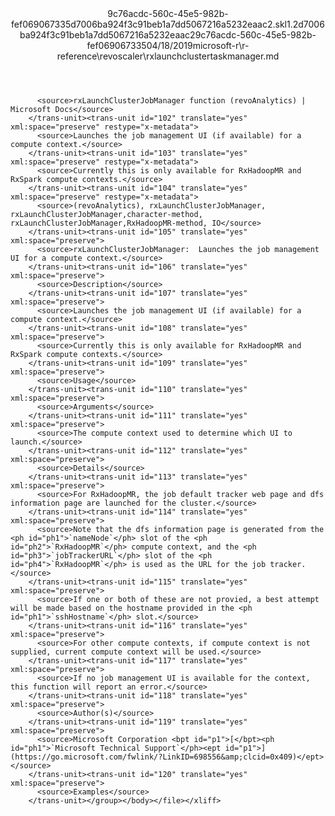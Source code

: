 <?xml version="1.0"?><xliff version="1.2" xmlns="urn:oasis:names:tc:xliff:document:1.2" xmlns:xsi="http://www.w3.org/2001/XMLSchema-instance" xsi:schemaLocation="urn:oasis:names:tc:xliff:document:1.2 xliff-core-1.2-transitional.xsd"><file datatype="xml" original="rxlaunchclustertaskmanager.md" source-language="en-US" target-language="en-US"><header><tool tool-id="mdxliff" tool-name="mdxliff" tool-version="1.0-d1654b2" tool-company="Microsoft" /><xliffext:skl_file_name xmlns:xliffext="urn:microsoft:content:schema:xliffextensions">9c76acdc-560c-45e5-982b-fef069067335d7006ba924f3c91beb1a7dd5067216a5232eaac2.skl</xliffext:skl_file_name><xliffext:version xmlns:xliffext="urn:microsoft:content:schema:xliffextensions">1.2</xliffext:version><xliffext:ms.openlocfilehash xmlns:xliffext="urn:microsoft:content:schema:xliffextensions">d7006ba924f3c91beb1a7dd5067216a5232eaac2</xliffext:ms.openlocfilehash><xliffext:ms.sourcegitcommit xmlns:xliffext="urn:microsoft:content:schema:xliffextensions">9c76acdc-560c-45e5-982b-fef069067335</xliffext:ms.sourcegitcommit><xliffext:ms.lasthandoff xmlns:xliffext="urn:microsoft:content:schema:xliffextensions">04/18/2019</xliffext:ms.lasthandoff><xliffext:ms.openlocfilepath xmlns:xliffext="urn:microsoft:content:schema:xliffextensions">microsoft-r\r-reference\revoscaler\rxlaunchclustertaskmanager.md</xliffext:ms.openlocfilepath></header><body><group id="content" extype="content"><trans-unit id="101" translate="yes" xml:space="preserve" restype="x-metadata">
          <source>rxLaunchClusterJobManager function (revoAnalytics) | Microsoft Docs</source>
        </trans-unit><trans-unit id="102" translate="yes" xml:space="preserve" restype="x-metadata">
          <source>Launches the job management UI (if available) for a compute context.</source>
        </trans-unit><trans-unit id="103" translate="yes" xml:space="preserve" restype="x-metadata">
          <source>Currently this is only available for RxHadoopMR and RxSpark compute contexts.</source>
        </trans-unit><trans-unit id="104" translate="yes" xml:space="preserve" restype="x-metadata">
          <source>(revoAnalytics), rxLaunchClusterJobManager, rxLaunchClusterJobManager,character-method, rxLaunchClusterJobManager,RxHadoopMR-method, IO</source>
        </trans-unit><trans-unit id="105" translate="yes" xml:space="preserve">
          <source>rxLaunchClusterJobManager:  Launches the job management UI for a compute context.</source>
        </trans-unit><trans-unit id="106" translate="yes" xml:space="preserve">
          <source>Description</source>
        </trans-unit><trans-unit id="107" translate="yes" xml:space="preserve">
          <source>Launches the job management UI (if available) for a compute context.</source>
        </trans-unit><trans-unit id="108" translate="yes" xml:space="preserve">
          <source>Currently this is only available for RxHadoopMR and RxSpark compute contexts.</source>
        </trans-unit><trans-unit id="109" translate="yes" xml:space="preserve">
          <source>Usage</source>
        </trans-unit><trans-unit id="110" translate="yes" xml:space="preserve">
          <source>Arguments</source>
        </trans-unit><trans-unit id="111" translate="yes" xml:space="preserve">
          <source>The compute context used to determine which UI to launch.</source>
        </trans-unit><trans-unit id="112" translate="yes" xml:space="preserve">
          <source>Details</source>
        </trans-unit><trans-unit id="113" translate="yes" xml:space="preserve">
          <source>For RxHadoopMR, the job default tracker web page and dfs information page are launched for the cluster.</source>
        </trans-unit><trans-unit id="114" translate="yes" xml:space="preserve">
          <source>Note that the dfs information page is generated from the <ph id="ph1">`nameNode`</ph> slot of the <ph id="ph2">`RxHadoopMR`</ph> compute context, and the <ph id="ph3">`jobTrackerURL`</ph> slot of the <ph id="ph4">`RxHadoopMR`</ph> is used as the URL for the job tracker.</source>
        </trans-unit><trans-unit id="115" translate="yes" xml:space="preserve">
          <source>If one or both of these are not provied, a best attempt will be made based on the hostname provided in the <ph id="ph1">`sshHostname`</ph> slot.</source>
        </trans-unit><trans-unit id="116" translate="yes" xml:space="preserve">
          <source>For other compute contexts, if compute context is not supplied, current compute context will be used.</source>
        </trans-unit><trans-unit id="117" translate="yes" xml:space="preserve">
          <source>If no job management UI is available for the context, this function will report an error.</source>
        </trans-unit><trans-unit id="118" translate="yes" xml:space="preserve">
          <source>Author(s)</source>
        </trans-unit><trans-unit id="119" translate="yes" xml:space="preserve">
          <source>Microsoft Corporation <bpt id="p1">[</bpt><ph id="ph1">`Microsoft Technical Support`</ph><ept id="p1">](https://go.microsoft.com/fwlink/?LinkID=698556&amp;clcid=0x409)</ept></source>
        </trans-unit><trans-unit id="120" translate="yes" xml:space="preserve">
          <source>Examples</source>
        </trans-unit></group></body></file></xliff>